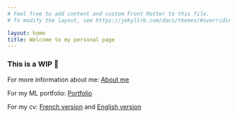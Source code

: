 ```yaml
---
# Feel free to add content and custom Front Matter to this file.
# To modify the layout, see https://jekyllrb.com/docs/themes/#overriding-theme-defaults

layout: home
title: Welcome to my personal page
---
```

### This is a WIP :construction:


For more information about me: [About me](/about)

For my ML portfolio: [Portfolio](/portfolio)

For my cv: [French version](/CV_FR.pdf) and [English version](/CV_EN.pdf)

